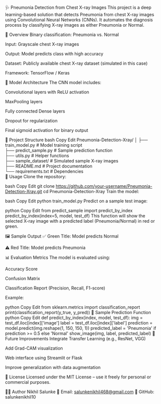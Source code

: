 🩺 Pneumonia Detection from Chest X-ray Images
This project is a deep learning-based solution that detects Pneumonia from chest X-ray images using Convolutional Neural Networks (CNNs). It automates the diagnosis process by classifying X-ray images as either Pneumonia or Normal.

📌 Overview
Binary classification: Pneumonia vs. Normal

Input: Grayscale chest X-ray images

Output: Model predicts class with high accuracy

Dataset: Publicly available chest X-ray dataset (simulated in this case)

Framework: TensorFlow / Keras

🧠 Model Architecture
The CNN model includes:

Convolutional layers with ReLU activation

MaxPooling layers

Fully connected Dense layers

Dropout for regularization

Final sigmoid activation for binary output

📁 Project Structure
bash
Copy
Edit
Pneumonia-Detection-Xray/
│
├── train_model.py              # Model training script  
├── predict_sample.py           # Sample prediction function  
├── utils.py                    # Helper functions  
├── sample_dataset/             # Simulated sample X-ray images  
├── README.md                   # Project documentation  
└── requirements.txt            # Dependencies  
🚀 Usage
Clone the repository:

bash
Copy
Edit
git clone https://github.com/your-username/Pneumonia-Detection-Xray.git
cd Pneumonia-Detection-Xray
Train the model:

bash
Copy
Edit
python train_model.py
Predict on a sample test image:

python
Copy
Edit
from predict_sample import predict_by_index
predict_by_index(index=5, model, test_df)
This function will show the selected X-ray image with a predicted label (Pneumonia/Normal) in red or green.

🖼️ Sample Output
✅ Green Title: Model predicts Normal

⚠️ Red Title: Model predicts Pneumonia

📊 Evaluation Metrics
The model is evaluated using:

Accuracy Score

Confusion Matrix

Classification Report (Precision, Recall, F1-score)

Example:

python
Copy
Edit
from sklearn.metrics import classification_report
print(classification_report(y_true, y_pred))
🧪 Sample Prediction Function
python
Copy
Edit
def predict_by_index(index, model, test_df):
    img = test_df.iloc[index]['image']
    label = test_df.iloc[index]['label']
    prediction = model.predict(img.reshape(1, 150, 150, 1))
    predicted_label = 'Pneumonia' if prediction >= 0.5 else 'Normal'
    show_image(img, label, predicted_label)
🔮 Future Improvements
Integrate Transfer Learning (e.g., ResNet, VGG)

Add Grad-CAM visualization

Web interface using Streamlit or Flask

Improve generalization with data augmentation

📄 License
Licensed under the MIT License – use it freely for personal or commercial purposes.

🙋‍♂️ Author
Nikhil Salunke
📧 Email: salunkenikhil468@gmail.com
🔗 GitHub: salunkenikhil10
